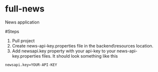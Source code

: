 # full-news
News application

#Steps
1. Pull project  
2. Create news-api-key.properties file in the backend\resources location.
3. Add newsapi.key property with your api-key to your news-api-key.properties files. It should look something like this
```
newsapi.key=YOUR-API-KEY
```